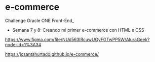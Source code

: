 # e-commerce
Challenge Oracle ONE Front-End_

- Semana 7 y 8: Creando mi primer e-commerce con HTML e CSS

https://www.figma.com/file/NUd563IRcuwUGyFGTwPP5W/AluraGeek?node-id=1%3A34

https://jcsantahurtado.github.io/e-commerce/
